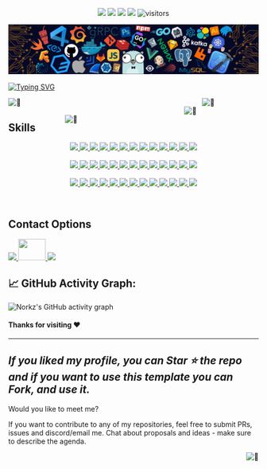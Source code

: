 <!-- my-icons -->
<p align="center">
    <a target="_blank" rel="noopener noreferrer" href="https://github.com/NorkzYT/NorkzYT"><img src="https://img.shields.io/badge/status-updating-brightgreen.svg"></a>
    <a target="_blank" rel="noopener noreferrer" href="https://github.com/NorkzYT/NorkzYT/graphs/contributors"><img src="https://img.shields.io/github/contributors/NorkzYT/NorkzYT?color=blue"></a>
    <a target="_blank" rel="noopener noreferrer" href="https://github.com/NorkzYT/NorkzYT/stargazers"><img src="https://img.shields.io/github/stars/NorkzYT/NorkzYT.svg?logo=github"></a>
    <a target="_blank" rel="noopener noreferrer" href="https://github.com/NorkzYT/NorkzYT/network/members"><img src="https://img.shields.io/github/forks/NorkzYT/NorkzYT.svg?color=blue&logo=github"></a>
    <img src="https://visitor-badge.laobi.icu/badge?page_id=NorkzYT.NorkzYT" alt="visitors"/>   
</p>

<!-- my-header-img -->
![](./src/header_.png)

<!-- my-ticker -->    
[![Typing SVG](https://readme-typing-svg.herokuapp.com?font=Square+Peg&size=50&color=019EFF&center=true&vCenter=true&width=500&height=60&lines=Hey%2C+I'm+Richard+Lora;A+Polymath+Technologist)](https://git.io/typing-svg)


<!-- My Metrics -->    
[<img align="left" width="390" alt="🦑" src="https://gist.githubusercontent.com/NorkzYT/2a261d78c0bcd2b24b268c04ca2fb6a5/raw/57d51748908602ba097f8b86972d0691c805c651/general.svg">](#)
[<img align="right" width="150" alt="🦑" src="https://count.getloli.com/get/@:NorkzYT?theme=rule34">](https://youtu.be/9vZUbyM5PxY)

<!--
[<img align="right" width="390" alt="🦑" src="https://gist.githubusercontent.com/lowlighter/3c6eaedf50273adfb7a510822672f570/raw/medias.svg?p">](#)
<img align="right" width="390" height="31" alt="🦑" src="https://gist.githubusercontent.com/lowlighter/3c6eaedf50273adfb7a510822672f570/raw/placeholder.svg"> 
[<img align="left" width="390" alt="🦑" src="https://gist.githubusercontent.com/lowlighter/3c6eaedf50273adfb7a510822672f570/raw/sponsors.svg">](https://github.com/sponsors/lowlighter)
-->

[<img align="right" width="390" alt="🦑" src="https://gist.githubusercontent.com/NorkzYT/2a261d78c0bcd2b24b268c04ca2fb6a5/raw/6761f7c166a7e2cb4f7dcba88ed7a206981418c4/achievements.svg">](#)

<img width="100%" height="30" alt="🦑" src="https://gist.githubusercontent.com/lowlighter/3c6eaedf50273adfb7a510822672f570/raw/placeholder.svg"> 


<h2>Skills</h2>
<p align="center">
    <a target="_blank" rel="noopener noreferrer" href="https://nextjs.org/">
    <img src=
    "https://skillicons.dev/icons?i=nextjs" />
    </a>
    <a target="_blank" rel="noopener noreferrer" href="https://vercel.com/">
    <img src=
    "https://skillicons.dev/icons?i=vercel" />
    </a>
    <a target="_blank" rel="noopener noreferrer" href="https://reactjs.org/">
    <img src=
    "https://skillicons.dev/icons?i=react" />
    </a>
    <a target="_blank" rel="noopener noreferrer" href="https://tailwindcss.com/">
    <img src=
    "https://skillicons.dev/icons?i=tailwind" />
    </a>
    <a target="_blank" rel="noopener noreferrer" href="https://www.w3schools.com/html/">
    <img src=
    "https://skillicons.dev/icons?i=html" />
    </a>
    <a target="_blank" rel="noopener noreferrer" href="https://www.w3schools.com/css/">
    <img src=
    "https://skillicons.dev/icons?i=css" />
    </a>
    <a target="_blank" rel="noopener noreferrer" href="https://www.javascript.com/">
    <img src=
    "https://skillicons.dev/icons?i=js" />
    </a>
    <a target="_blank" rel="noopener noreferrer" href="https://www.typescriptlang.org/">
    <img src=
    "https://skillicons.dev/icons?i=ts" />
    </a>
    <a target="_blank" rel="noopener noreferrer" href="https://getbootstrap.com/">
    <img src=
    "https://skillicons.dev/icons?i=bootstrap" />
    </a>
    <a target="_blank" rel="noopener noreferrer" href="https://flask.palletsprojects.com/">
    <img src=
    "https://skillicons.dev/icons?i=flask" />
    </a>
    <a target="_blank" rel="noopener noreferrer" href="https://firebase.google.com/">
    <img src=
    "https://skillicons.dev/icons?i=firebase" />
    </a>
    <a target="_blank" rel="noopener noreferrer" href="https://www.markdownguide.org/">
    <img src=
    "https://skillicons.dev/icons?i=md" />
    </a>
    <a target="_blank" rel="noopener noreferrer" href="https://docs.microsoft.com/en-us/powershell/">
    <img src=
    "https://skillicons.dev/icons?i=powershell" />
    </a>
    <br>
    <br>
    <a target="_blank" rel="noopener noreferrer" href="https://www.gnu.org/software/bash/">
    <img src=
    "https://skillicons.dev/icons?i=bash" />
    </a>
    <a target="_blank" rel="noopener noreferrer" href="https://www.linux.org/">
    <img src=
    "https://skillicons.dev/icons?i=linux" />
    </a>
    <a target="_blank" rel="noopener noreferrer" href="https://www.raspberrypi.com/">
    <img src=
    "https://skillicons.dev/icons?i=raspberrypi" />
    </a>
    <a target="_blank" rel="noopener noreferrer" href="https://redis.io/">
    <img src=
    "https://skillicons.dev/icons?i=redis" />
    </a>
    <a target="_blank" rel="noopener noreferrer" href="https://grafana.com/">
    <img src=
    "https://skillicons.dev/icons?i=grafana" />
    </a>
    <a target="_blank" rel="noopener noreferrer" href="https://prometheus.io/">
    <img src=
    "https://skillicons.dev/icons?i=prometheus" />
    </a>
    <a target="_blank" rel="noopener noreferrer" href="https://code.visualstudio.com/">
    <img src=
    "https://skillicons.dev/icons?i=vscode" />
    </a>
    <a target="_blank" rel="noopener noreferrer" href="https://git-scm.com/">
    <img src=
    "https://skillicons.dev/icons?i=git" />
    </a>
    <a target="_blank" rel="noopener noreferrer" href="https://discord.com/">
    <img src=
    "https://skillicons.dev/icons?i=discord" />
    </a>
    <a target="_blank" rel="noopener noreferrer" href="https://www.python.org/">
    <img src=
    "https://skillicons.dev/icons?i=python" />
    </a>
    <a target="_blank" rel="noopener noreferrer" href="https://www.w3schools.com/c/c_intro.php">
    <img src=
    "https://skillicons.dev/icons?i=c" />
    </a>
    <a target="_blank" rel="noopener noreferrer" href="https://www.w3schools.com/cpp/default.asp">
    <img src=
    "https://skillicons.dev/icons?i=cpp" />
    </a>
    <a target="_blank" rel="noopener noreferrer" href="https://www.sqlite.org/index.html">
    <img src=
    "https://skillicons.dev/icons?i=sqlite" />
    </a>
    <br>
    <br>
    <a target="_blank" rel="noopener noreferrer" href="https://www.mysql.com/">
    <img src=
    "https://skillicons.dev/icons?i=mysql" />
    </a>
    <a target="_blank" rel="noopener noreferrer" href="https://www.postgresql.org/">
    <img src=
    "https://skillicons.dev/icons?i=postgres" />
    </a>
    <a target="_blank" rel="noopener noreferrer" href="https://www.mongodb.com/">
    <img src=
    "https://skillicons.dev/icons?i=mongodb" />
    </a>
    <a target="_blank" rel="noopener noreferrer" href="https://github.com/">
    <img src=
    "https://skillicons.dev/icons?i=github" />
    </a>
    <a target="_blank" rel="noopener noreferrer" href="https://about.gitlab.com/">
    <img src=
    "https://skillicons.dev/icons?i=gitlab" />
    </a>
    <a target="_blank" rel="noopener noreferrer" href="https://stackoverflow.com/">
    <img src=
    "https://skillicons.dev/icons?i=stackoverflow" />
    </a>
    <a target="_blank" rel="noopener noreferrer" href="https://kubernetes.io/">
    <img src=
    "https://skillicons.dev/icons?i=kubernetes" />
    </a>
    <a target="_blank" rel="noopener noreferrer" href="https://www.docker.com/">
    <img src=
    "https://skillicons.dev/icons?i=docker" />
    </a>
    <a target="_blank" rel="noopener noreferrer" href="https://www.cloudflare.com/">
    <img src=
    "https://skillicons.dev/icons?i=cloudflare" />
    </a>
    <a target="_blank" rel="noopener noreferrer" href="https://www.blender.org/">
    <img src=
    "https://skillicons.dev/icons?i=blender" />
    </a>
    <a target="_blank" rel="noopener noreferrer" href="https://www.adobe.com/products/aftereffects.html">
    <img src=
    "https://skillicons.dev/icons?i=ae" />
    </a>
    <a target="_blank" rel="noopener noreferrer" href="https://www.adobe.com/products/photoshop.html">
    <img src=
    "https://skillicons.dev/icons?i=ps" />
    </a>
    <a target="_blank" rel="noopener noreferrer" href="https://www.adobe.com/products/premiere.html">
    <img src=
    "https://skillicons.dev/icons?i=pr" />
    </a>
</p>
<br>

<h2>Contact Options</h2>
<p>
    <a target="_blank" rel="noopener noreferrer" href="https://www.discordapp.com/users/282100214024896522">
    <img src=
    "https://skillicons.dev/icons?i=discord" />
    </a>
    <a target="_blank" rel="noopener noreferrer" href="mailto:business@pcscorp.dev">
    <img  width="55" height="43" src=
    "https://imgur.com/tLzcLoU.png" />
    </a>
    <a target="_blank" rel="noopener noreferrer" href="https://twitter.com/PolymathNorkz">
    <img src=
    "https://skillicons.dev/icons?i=twitter" />
    </a>
</p>

<!--   GitHub stats graph -->
<h2> 📈 GitHub Activity Graph:</h2>

![Norkz's GitHub activity graph](https://activity-graph.herokuapp.com/graph?username=NorkzYT&hide_border=true&theme=redical)




#### Thanks for visiting :heart:

---
  *If you liked my profile, you can Star ⭐ the repo and if you want to use this template you can Fork, and use it.*
---
Would you like to meet me?

If you want to contribute to any of my repositories, feel free to submit PRs, issues and discord/email me. Chat about proposals and ideas - make sure to describe the agenda.

[<img align="right" alt="🦑" src="https://user-images.githubusercontent.com/22963968/119890439-1ff29f00-bf38-11eb-8515-d0a9c3c8a6b6.png">](#)

<!-- Until that day: https://user-images.githubusercontent.com/22963968/159836902-a7553777-f1e2-49ed-90fc-9721322b3f44.png -->
<!-- The betrayer: https://user-images.githubusercontent.com/22963968/155458995-e4c24fff-d667-48cd-a1ce-1f66cd233a14.png -->
<!-- The world ender: https://user-images.githubusercontent.com/22963968/130322172-4e4996cd-eb3d-4013-9fc2-47e573413310.png -->
<!-- Farewell Miura: https://user-images.githubusercontent.com/22963968/119890439-1ff29f00-bf38-11eb-8515-d0a9c3c8a6b6.png -->
<!-- First steps with JavaScript: https://user-images.githubusercontent.com/22963968/114021347-e3c48b80-9870-11eb-8bc8-998bf39b4d0d.png -->

